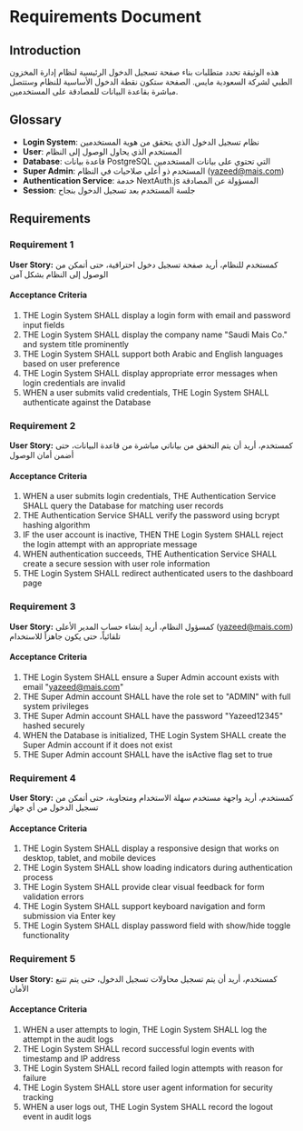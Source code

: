 # Requirements Document

## Introduction

هذه الوثيقة تحدد متطلبات بناء صفحة تسجيل الدخول الرئيسية لنظام إدارة المخزون الطبي لشركة السعودية مايس. الصفحة ستكون نقطة الدخول الأساسية للنظام وستتصل مباشرة بقاعدة البيانات للمصادقة على المستخدمين.

## Glossary

- **Login System**: نظام تسجيل الدخول الذي يتحقق من هوية المستخدمين
- **User**: المستخدم الذي يحاول الوصول إلى النظام
- **Database**: قاعدة بيانات PostgreSQL التي تحتوي على بيانات المستخدمين
- **Super Admin**: المستخدم ذو أعلى صلاحيات في النظام (yazeed@mais.com)
- **Authentication Service**: خدمة NextAuth.js المسؤولة عن المصادقة
- **Session**: جلسة المستخدم بعد تسجيل الدخول بنجاح

## Requirements

### Requirement 1

**User Story:** كمستخدم للنظام، أريد صفحة تسجيل دخول احترافية، حتى أتمكن من الوصول إلى النظام بشكل آمن

#### Acceptance Criteria

1. THE Login System SHALL display a login form with email and password input fields
2. THE Login System SHALL display the company name "Saudi Mais Co." and system title prominently
3. THE Login System SHALL support both Arabic and English languages based on user preference
4. THE Login System SHALL display appropriate error messages when login credentials are invalid
5. WHEN a user submits valid credentials, THE Login System SHALL authenticate against the Database

### Requirement 2

**User Story:** كمستخدم، أريد أن يتم التحقق من بياناتي مباشرة من قاعدة البيانات، حتى أضمن أمان الوصول

#### Acceptance Criteria

1. WHEN a user submits login credentials, THE Authentication Service SHALL query the Database for matching user records
2. THE Authentication Service SHALL verify the password using bcrypt hashing algorithm
3. IF the user account is inactive, THEN THE Login System SHALL reject the login attempt with an appropriate message
4. WHEN authentication succeeds, THE Authentication Service SHALL create a secure session with user role information
5. THE Login System SHALL redirect authenticated users to the dashboard page

### Requirement 3

**User Story:** كمسؤول النظام، أريد إنشاء حساب المدير الأعلى (yazeed@mais.com) تلقائياً، حتى يكون جاهزاً للاستخدام

#### Acceptance Criteria

1. THE Login System SHALL ensure a Super Admin account exists with email "yazeed@mais.com"
2. THE Super Admin account SHALL have the role set to "ADMIN" with full system privileges
3. THE Super Admin account SHALL have the password "Yazeed12345" hashed securely
4. WHEN the Database is initialized, THE Login System SHALL create the Super Admin account if it does not exist
5. THE Super Admin account SHALL have the isActive flag set to true

### Requirement 4

**User Story:** كمستخدم، أريد واجهة مستخدم سهلة الاستخدام ومتجاوبة، حتى أتمكن من تسجيل الدخول من أي جهاز

#### Acceptance Criteria

1. THE Login System SHALL display a responsive design that works on desktop, tablet, and mobile devices
2. THE Login System SHALL show loading indicators during authentication process
3. THE Login System SHALL provide clear visual feedback for form validation errors
4. THE Login System SHALL support keyboard navigation and form submission via Enter key
5. THE Login System SHALL display password field with show/hide toggle functionality

### Requirement 5

**User Story:** كمستخدم، أريد أن يتم تسجيل محاولات تسجيل الدخول، حتى يتم تتبع الأمان

#### Acceptance Criteria

1. WHEN a user attempts to login, THE Login System SHALL log the attempt in the audit logs
2. THE Login System SHALL record successful login events with timestamp and IP address
3. THE Login System SHALL record failed login attempts with reason for failure
4. THE Login System SHALL store user agent information for security tracking
5. WHEN a user logs out, THE Login System SHALL record the logout event in audit logs

